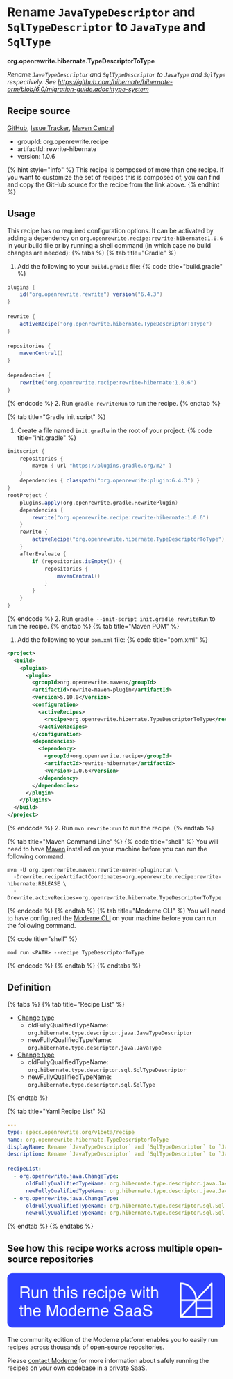 # Rename `JavaTypeDescriptor` and `SqlTypeDescriptor` to `JavaType` and `SqlType`

**org.openrewrite.hibernate.TypeDescriptorToType**

_Rename `JavaTypeDescriptor` and `SqlTypeDescriptor` to `JavaType` and `SqlType` respectively. See https://github.com/hibernate/hibernate-orm/blob/6.0/migration-guide.adoc#type-system_

## Recipe source

[GitHub](https://github.com/openrewrite/rewrite-hibernate/blob/main/src/main/resources/META-INF/rewrite/hibernate-6.yml), [Issue Tracker](https://github.com/openrewrite/rewrite-hibernate/issues), [Maven Central](https://central.sonatype.com/artifact/org.openrewrite.recipe/rewrite-hibernate/1.0.6/jar)

* groupId: org.openrewrite.recipe
* artifactId: rewrite-hibernate
* version: 1.0.6

{% hint style="info" %}
This recipe is composed of more than one recipe. If you want to customize the set of recipes this is composed of, you can find and copy the GitHub source for the recipe from the link above.
{% endhint %}

## Usage

This recipe has no required configuration options. It can be activated by adding a dependency on `org.openrewrite.recipe:rewrite-hibernate:1.0.6` in your build file or by running a shell command (in which case no build changes are needed): 
{% tabs %}
{% tab title="Gradle" %}
1. Add the following to your `build.gradle` file:
{% code title="build.gradle" %}
```groovy
plugins {
    id("org.openrewrite.rewrite") version("6.4.3")
}

rewrite {
    activeRecipe("org.openrewrite.hibernate.TypeDescriptorToType")
}

repositories {
    mavenCentral()
}

dependencies {
    rewrite("org.openrewrite.recipe:rewrite-hibernate:1.0.6")
}
```
{% endcode %}
2. Run `gradle rewriteRun` to run the recipe.
{% endtab %}

{% tab title="Gradle init script" %}
1. Create a file named `init.gradle` in the root of your project.
{% code title="init.gradle" %}
```groovy
initscript {
    repositories {
        maven { url "https://plugins.gradle.org/m2" }
    }
    dependencies { classpath("org.openrewrite:plugin:6.4.3") }
}
rootProject {
    plugins.apply(org.openrewrite.gradle.RewritePlugin)
    dependencies {
        rewrite("org.openrewrite.recipe:rewrite-hibernate:1.0.6")
    }
    rewrite {
        activeRecipe("org.openrewrite.hibernate.TypeDescriptorToType")
    }
    afterEvaluate {
        if (repositories.isEmpty()) {
            repositories {
                mavenCentral()
            }
        }
    }
}
```
{% endcode %}
2. Run `gradle --init-script init.gradle rewriteRun` to run the recipe.
{% endtab %}
{% tab title="Maven POM" %}
1. Add the following to your `pom.xml` file:
{% code title="pom.xml" %}
```xml
<project>
  <build>
    <plugins>
      <plugin>
        <groupId>org.openrewrite.maven</groupId>
        <artifactId>rewrite-maven-plugin</artifactId>
        <version>5.10.0</version>
        <configuration>
          <activeRecipes>
            <recipe>org.openrewrite.hibernate.TypeDescriptorToType</recipe>
          </activeRecipes>
        </configuration>
        <dependencies>
          <dependency>
            <groupId>org.openrewrite.recipe</groupId>
            <artifactId>rewrite-hibernate</artifactId>
            <version>1.0.6</version>
          </dependency>
        </dependencies>
      </plugin>
    </plugins>
  </build>
</project>
```
{% endcode %}
2. Run `mvn rewrite:run` to run the recipe.
{% endtab %}

{% tab title="Maven Command Line" %}
{% code title="shell" %}
You will need to have [Maven](https://maven.apache.org/download.cgi) installed on your machine before you can run the following command.

```shell
mvn -U org.openrewrite.maven:rewrite-maven-plugin:run \
  -Drewrite.recipeArtifactCoordinates=org.openrewrite.recipe:rewrite-hibernate:RELEASE \
  -Drewrite.activeRecipes=org.openrewrite.hibernate.TypeDescriptorToType
```
{% endcode %}
{% endtab %}
{% tab title="Moderne CLI" %}
You will need to have configured the [Moderne CLI](https://docs.moderne.io/moderne-cli/cli-intro) on your machine before you can run the following command.

{% code title="shell" %}
```shell
mod run <PATH> --recipe TypeDescriptorToType
```
{% endcode %}
{% endtab %}
{% endtabs %}

## Definition

{% tabs %}
{% tab title="Recipe List" %}
* [Change type](../java/changetype.md)
  * oldFullyQualifiedTypeName: `org.hibernate.type.descriptor.java.JavaTypeDescriptor`
  * newFullyQualifiedTypeName: `org.hibernate.type.descriptor.java.JavaType`
* [Change type](../java/changetype.md)
  * oldFullyQualifiedTypeName: `org.hibernate.type.descriptor.sql.SqlTypeDescriptor`
  * newFullyQualifiedTypeName: `org.hibernate.type.descriptor.sql.SqlType`

{% endtab %}

{% tab title="Yaml Recipe List" %}
```yaml
---
type: specs.openrewrite.org/v1beta/recipe
name: org.openrewrite.hibernate.TypeDescriptorToType
displayName: Rename `JavaTypeDescriptor` and `SqlTypeDescriptor` to `JavaType` and `SqlType`
description: Rename `JavaTypeDescriptor` and `SqlTypeDescriptor` to `JavaType` and `SqlType` respectively. See https://github.com/hibernate/hibernate-orm/blob/6.0/migration-guide.adoc#type-system

recipeList:
  - org.openrewrite.java.ChangeType:
      oldFullyQualifiedTypeName: org.hibernate.type.descriptor.java.JavaTypeDescriptor
      newFullyQualifiedTypeName: org.hibernate.type.descriptor.java.JavaType
  - org.openrewrite.java.ChangeType:
      oldFullyQualifiedTypeName: org.hibernate.type.descriptor.sql.SqlTypeDescriptor
      newFullyQualifiedTypeName: org.hibernate.type.descriptor.sql.SqlType

```
{% endtab %}
{% endtabs %}

## See how this recipe works across multiple open-source repositories

[![Moderne Link Image](/.gitbook/assets/ModerneRecipeButton.png)](https://app.moderne.io/recipes/org.openrewrite.hibernate.TypeDescriptorToType)

The community edition of the Moderne platform enables you to easily run recipes across thousands of open-source repositories.

Please [contact Moderne](https://moderne.io/product) for more information about safely running the recipes on your own codebase in a private SaaS.
